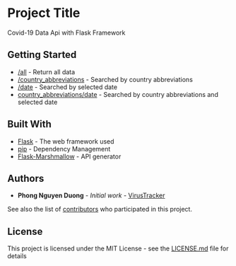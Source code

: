 # Project Title

Covid-19 Data Api with Flask Framework

## Getting Started

* [/all](https://virustracker-api.herokuapp.com/all) - Return all data
* [/country_abbreviations](https://virustracker-api.herokuapp.com/vn) - Searched by country abbreviations
* [/date<yyyy-mm-dd>](https://virustracker-api.herokuapp.com/2020-05-16) - Searched by selected date
* [country_abbreviations/date<yyyy-mm-dd>](https://virustracker-api.herokuapp.com/vn/2020-05-16) - Searched by country abbreviations and selected date

## Built With

* [Flask](https://github.com/pallets/flask) - The web framework used
* [pip](https://github.com/pypa/pip) - Dependency Management
* [Flask-Marshmallow](https://github.com/marshmallow-code/flask-marshmallow) - API generator

## Authors

* **Phong Nguyen Duong** - *Initial work* - [VirusTracker](https://github.com/pnguyenduong/virustracker-api)

See also the list of [contributors](https://github.com/pnguyenduong/virustracker-api/graphs/contributors) who participated in this project.

## License

This project is licensed under the MIT License - see the [LICENSE.md](https://github.com/pnguyenduong/virustracker-api/blob/master/LICENSE) file for details


